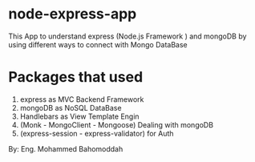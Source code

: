 # node-express-app
This App to understand express (Node.js Framework ) and mongoDB
by using different ways to connect with Mongo DataBase

# Packages that used 
1. express as MVC Backend Framework
2. mongoDB as NoSQL DataBase
3. Handlebars as View Template Engin
4. (Monk - MongoClient - Mongoose) Dealing with mongoDB
5. (express-session - express-validator) for Auth

By: Eng. Mohammed Bahomoddah
